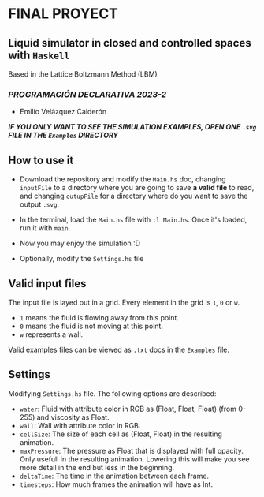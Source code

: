 # **FINAL PROYECT**
## Liquid simulator in closed and controlled spaces with `Haskell`

Based in the Lattice Boltzmann Method (LBM)

### *PROGRAMACIÓN DECLARATIVA 2023-2*      
- Emilio Velázquez Calderón

***IF YOU ONLY WANT TO SEE THE SIMULATION EXAMPLES, OPEN ONE `.svg` FILE IN THE `Examples` DIRECTORY***

## How to use it
- Download the repository and modify the `Main.hs` doc, changing `inputFile` to a directory where you are going to save **a valid file** to read, 
and changing `outupFile` for a directory where do you want to save the output `.svg`.

- In the terminal, load the `Main.hs` file with `:l Main.hs`. Once it's loaded, run it with `main`.
- Now you may enjoy the simulation :D
- Optionally, modify the `Settings.hs` file 

## Valid input files
The input file is layed out in a grid. Every element in the grid is `1`, `0` or `w`. 
- `1` means the fluid is flowing away from this point. 
- `0` means the fluid is not moving at this point. 
- `w` represents a wall. 

Valid examples files can be viewed as `.txt` docs in the `Examples` file.

## Settings
Modifying `Settings.hs` file. The following options are described:

- `water`: Fluid with attribute color in RGB as (Float, Float, Float) (from 0-255) and viscosity as Float.
- `wall`: Wall with attribute color in RGB.
- `cellSize`: The size of each cell as (Float, Float) in the resulting animation.
- `maxPressure`: The pressure as Float that is displayed with full opacity. Only usefull in the resulting animation. Lowering this will make you see more detail in the end but less in the beginning.
- `deltaTime`: The time in the animation between each frame.
- `timesteps`: How much frames the animation will have as Int.


